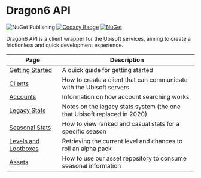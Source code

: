 # Dragon6 API
![NuGet Publishing](https://github.com/dragonfruitnetwork/dragon6-api/workflows/Publish/badge.svg)
[![Codacy Badge](https://api.codacy.com/project/badge/Grade/b9aeacb9dd754f4a8bc50fb3498958ab)](https://www.codacy.com/gh/dragonfruitnetwork/dragon6-api)
[![NuGet](https://img.shields.io/nuget/v/DragonFruit.Six.Api)](https://www.nuget.org/packages/DragonFruit.Six.Api/)

Dragon6 API is a client wrapper for the Ubisoft services, aiming to create a frictionless and quick development experience.

| Page                                       | Description                                                              |
|--------------------------------------------|--------------------------------------------------------------------------|
| [Getting Started](quickstart)              | A quick guide for getting started                                        |
| [Clients](clients)                         | How to create a client that can communicate with the Ubisoft servers     |
| [Accounts](accounts)                       | Information on how account searching works                               |
| [Legacy Stats](legacy)                     | Notes on the legacy stats system (the one that Ubisoft replaced in 2020) |
| [Seasonal Stats](seasonal)                 | How to view ranked and casual stats for a specific season                |
| [Levels and Lootboxes](levels)             | Retrieving the current level and chances to roll an alpha pack           |
| [Assets](assets)                           | How to use our asset repository to consume seasonal information          |
